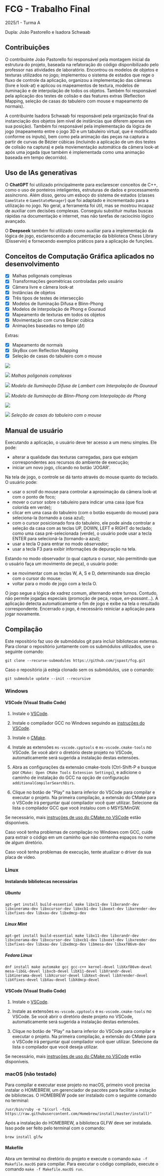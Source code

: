 # FCG - Trabalho Final

2025/1 - Turma A

Dupla: João Pastorello e Isadora Schwaab

## Contribuições

O contribuinte João Pastorello foi responsável pela montagem inicial da estrutura do projeto, baseada na refatoração do código disponibilizado pelo professor nas atividades de laboratório. Encontrou os modelos de objetos e texturas utilizados no jogo; implementou o sistema de estados que rege o fluxo de controle da aplicação, organizou a implementação das câmeras (livre e look-at) e aplicou os mapeamentos de textura, modelos de iluminação e de interpolação de todos os objetos. Também foi responsável pela aplicação dos testes de colisão e das features extras (Reflection Mapping, seleção de casas do tabuleiro com mouse e mapeamento de normais).

A contribuinte Isadora Schwaab foi responsável pela organização final da instanciação dos objetos (em nível de instâncias que diferem apenas em sua posição). Também foi responsável pela implementação da lógica de jogo (mapeamento entre o jogo 3D e um tabuleiro virtual, que é modificado conforme os inputs), bem como pela animação das peças na captura a partir de curvas de Bézier cúbicas (incluindo a aplicação de um dos testes de colisão na captura) e pela moviementação automática da câmera look-at após uma jogada (que também é implementada como uma animação baseada em tempo decorrido).

## Uso de IAs generativas

O **ChatGPT** foi utilizado principalmente para esclarescer conceitos de C++, como o uso de ponteiros inteligentes, estruturas de dados e processamento assíncrono.
Além disso, gerou um esboço do sistema de estados (classes `GameState` e `GameStateManager`) que foi adaptado e incrementado para a utilização no jogo.
No geral, a ferramenta foi útil, mas se mostrou incapaz de auxiliar com decisões complexas.
Conseguiu substituir muitas buscas rápidas na documentação e internet, mas não tarefas de raciocínio lógico avançado.

O **Deepseek** também foi utilizado como auxiliar para a implementação da lógica de jogo, esclarescendo a documentação da biblioteca Chess Library (Disservin) e fornecendo exemplos práticos para a aplicação de funções.

## Conceitos de Computação Gráfica aplicados no desenvolvimento

- [x] Malhas poligonais complexas
- [x] Transformações geométricas controladas pelo usuário
- [x] Câmera livre e câmera look-at
- [x] Instâncias de objetos
- [x] Três tipos de testes de intersecção
- [x] Modelos de Iluminação Difusa e Blinn-Phong
- [x] Modelos de Interpolação de Phong e Gouraud
- [x] Mapeamento de texturas em todos os objetos
- [x] Movimentação com curva Bézier cúbica
- [x] Animações baseadas no tempo ($\Delta t$)

Extras:
- [x] Mapeamento de normais
- [x] SkyBox com Reflection Mapping
- [x] Seleção de casas do tabuleiro com o mouse

![](screenshots/complex_meshes_0.jpg)

![](screenshots/complex_meshes_1.jpg)
*Malhas poligonais complexas*

![](screenshots/lambert_diffuse_illumination.jpg)
*Modelo de Iluminação Difusa de Lambert com Interpolação de Gouraud*

![](screenshots/blinn_phong_illumination.jpg)
*Modelo de Iluminação de Blinn-Phong com Interpolação de Phong*

![](screenshots/cursor_selection_0.png)

![](screenshots/cursor_selection_1.png)
*Seleção de casas do tabuleiro com o mouse*


## Manual de usuário

Executando a aplicação, o usuário deve ter acesso a um menu simples. Ele pode:
- alterar a qualidade das texturas carregadas, para que estejam correspondentes aos recursos do ambiente de execução;
- iniciar um novo jogo, clicando no botão 'JOGAR'.

Na tela de jogo, o controle se dá tanto através do mouse quanto do teclado. O usuário pode:
- usar o *scroll* do mouse para controlar a aproximação da câmera look-at com o ponto de foco;
- mover o cursor sobre o tabuleiro para indicar uma casa (que fica colorida em verde);
- clicar em uma casa do tabuleiro (com o botão esquerdo do mouse) para seleciona-la (tornando a casa azul);
- com o cursor posicionado fora do tabuleiro, ele pode ainda controlar a seleção da casa com as teclas UP, DOWN, LEFT e RIGHT do teclado; como uma casa pré-selecionada (verde), o usuário pode usar a tecla ENTER para selecioná-la (tornando-a azul);
- usar a tecla O para entrar no modo *observador*;
- usar a tecla F3 para exibir informações de depuração na tela.

Estando no modo observador (o qual captura o cursor, não permitindo que o usuário faça um movimento de peça), o usuário pode:
- se movimentar com as teclas W, A, S e D, determinando sua direção com o cursor do mouse;
- voltar para o modo de jogo com a tecla O.

O jogo segue a lógica de xadrez comum, alternando entre turnos. Contudo, não permite jogadas especiais (promoção de peça, roque, *en-passant*...). A aplicação detecta automaticamente o fim de jogo e exibe na tela o resultado correspondente. Encerrado o jogo, é necessário reiniciar a aplicação para jogar novamente.


## Compilação

Este repositório faz uso de submódulos git para incluir bibliotecas externas.
Para clonar o repositório juntamente com os submódulos utilizados, use o seguinte comando:

```shell
git clone --recurse-submodules https://github.com/jspast/fcg.git
```

Caso o repositório já esteja clonado sem os submódulos, use o comando:

```shell
git submodule update --init --recursive
```

### Windows

#### VSCode (Visual Studio Code)
1) Instale o [VSCode](https://code.visualstudio.com/).

2) Instale o compilador GCC no Windows seguindo as [instruções do VSCode](https://code.visualstudio.com/docs/cpp/config-mingw#_installing-the-mingww64-toolchain).

3) Instale o [CMake](https://cmake.org/download/).

4) Instale as extensões `ms-vscode.cpptools` e `ms-vscode.cmake-tools` no VSCode.
Se você abrir o diretório deste projeto no VSCode, automaticamente será sugerida a instalação destas extensões.

5) Abra as configurações da extensão cmake-tools (Ctrl-Shift-P e busque por `CMake: Open CMake Tools Extension Settings`), e adicione o caminho de instalação do GCC na opção de configuração `additionalCompilerSearchDirs`.

6) Clique no botão de "Play" na barra inferior do VSCode para compilar e executar o projeto.
Na primeira compilação, a extensão do CMake para o VSCode irá perguntar qual compilador você quer utilizar.
Selecione da lista o compilador GCC que você instalou com o MSYS/MinGW.

Se necessário, mais [instruções de uso do CMake no VSCode](https://github.com/microsoft/vscode-cmake-tools/blob/main/docs/README.md) estão disponíveis.

Caso você tenha problemas de compilação no Windows com GCC, cuide para extrair o código em um caminho que não contenha espaços no nome de algum diretório.

Caso você tenha problemas de execução, tente atualizar o driver da sua placa de vídeo.

### Linux

#### Instalando bibliotecas necessárias

##### Ubuntu

```shell
apt-get install build-essential make libx11-dev libxrandr-dev libxinerama-dev libxcursor-dev libxcb1-dev libxext-dev libxrender-dev libxfixes-dev libxau-dev libxdmcp-dev
```

##### Linux Mint

```shell
apt-get install build-essential make libx11-dev libxrandr-dev libxinerama-dev libxcursor-dev libxcb1-dev libxext-dev libxrender-dev libxfixes-dev libxau-dev libxdmcp-dev libmesa-dev libxxf86vm-dev
```

##### Fedora Linux

```shell
dnf install make automake gcc gcc-c++ kernel-devel libXxf86vm-devel mesa-libGL-devel libxcb-devel libX11-devel libXrandr-devel libXinerama-devel libXcursor-devel libXext-devel libXrender-devel libXfixes-devel libXau-devel libXdmcp-devel
```

#### VSCode (Visual Studio Code)
1) Instale o [VSCode](https://code.visualstudio.com/).

2) Instale as extensões `ms-vscode.cpptools` e `ms-vscode.cmake-tools` no VSCode.
Se você abrir o diretório deste projeto no VSCode, automaticamente será sugerida a instalação destas extensões.

3) Clique no botão de "Play" na barra inferior do VSCode para compilar
e executar o projeto.
Na primeira compilação, a extensão do CMake para o VSCode irá perguntar qual compilador você quer utilizar.
Selecione da lista o compilador que você deseja utilizar.

Se necessário, mais [instruções de uso do CMake no VSCode](https://github.com/microsoft/vscode-cmake-tools/blob/main/docs/README.md) estão disponíveis.

### macOS (não testado)
Para compilar e executar esse projeto no macOS, primeiro você precisa instalar o HOMEBREW, um gerenciador de pacotes para facilitar a instação de bibliotecas.
O HOMEBREW pode ser instalado com o seguinte comando no terminal:

```shell
/usr/bin/ruby -e "$(curl -fsSL https://raw.githubusercontent.com/Homebrew/install/master/install)"
```

Após a instalação do HOMEBREW, a biblioteca GLFW deve ser instalada.
Isso pode ser feito pelo terminal com o comando:

```shell
brew install glfw
```

#### Makefile
Abra um terminal no diretório do projeto e execute o comando `make -f Makefile.macOS` para compilar.
Para executar o código compilado, execute o comando `make -f Makefile.macOS run`.
